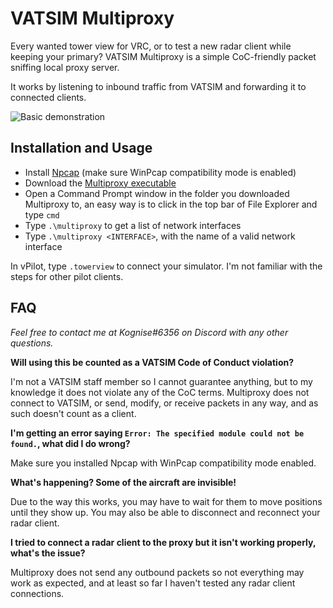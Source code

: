 # VATSIM Multiproxy

Every wanted tower view for VRC, or to test a new radar client while keeping your primary? VATSIM Multiproxy is a simple CoC-friendly packet sniffing local proxy server.

It works by listening to inbound traffic from VATSIM and forwarding it to connected clients.

![Basic demonstration](https://doggo.ninja/FagUul.jpg)

## Installation and Usage

- Install [Npcap](https://nmap.org/npcap/dist/npcap-1.31.exe) (make sure WinPcap compatibility mode is enabled)
- Download the [Multiproxy executable](https://github.com/kognise/vatsim-multiproxy/releases/latest)
- Open a Command Prompt window in the folder you downloaded Multiproxy to, an easy way is to click in the top bar of File Explorer and type `cmd`
- Type `.\multiproxy` to get a list of network interfaces
- Type `.\multiproxy <INTERFACE>`, with the name of a valid network interface

In vPilot, type `.towerview` to connect your simulator. I'm not familiar with the steps for other pilot clients.

## FAQ

*Feel free to contact me at Kognise#6356 on Discord with any other questions.*

**Will using this be counted as a VATSIM Code of Conduct violation?**

I'm not a VATSIM staff member so I cannot guarantee anything, but to my knowledge it does not violate any of the CoC terms. Multiproxy does not connect to VATSIM, or send, modify, or receive packets in any way, and as such doesn't count as a client.

**I'm getting an error saying `Error: The specified module could not be found.`, what did I do wrong?**

Make sure you installed Npcap with WinPcap compatibility mode enabled.

**What's happening? Some of the aircraft are invisible!**

Due to the way this works, you may have to wait for them to move positions until they show up. You may also be able to disconnect and reconnect your radar client.

**I tried to connect a radar client to the proxy but it isn't working properly, what's the issue?**

Multiproxy does not send any outbound packets so not everything may work as expected, and at least so far I haven't tested any radar client connections.
